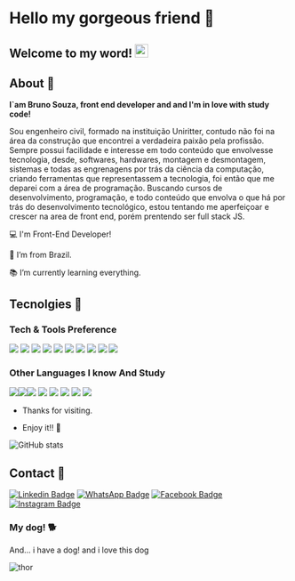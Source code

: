 # Hello my gorgeous friend :wave:

## Welcome to my word! <img src="https://github.com/TheDudeThatCode/TheDudeThatCode/blob/master/Assets/Earth.gif" width="24px">
## About 	:movie_camera:

**I`am Bruno Souza, front end developer and and I'm in love with study code!** 

Sou engenheiro civil, formado na instituição Uniritter, contudo não foi na área da construção que encontrei a verdadeira paixão pela profissão. Sempre possui facilidade e interesse em todo conteúdo que envolvesse tecnologia, desde, softwares, hardwares, montagem e desmontagem, sistemas e todas as engrenagens por trás da ciência da computação, criando ferramentas que representassem a tecnologia, foi então que me deparei com a área de programação. Buscando cursos de desenvolvimento, programação, e todo conteúdo que envolva o que há por trás do desenvolvimento tecnológico, estou tentando me aperfeiçoar e crescer na area de front end, porém prentendo ser full stack JS.

:computer: I'm Front-End Developer!

:house_with_garden: I’m from Brazil.

:books: I’m currently learning everything.

## Tecnolgies  :rocket:

### Tech & Tools Preference

<img src = "https://img.shields.io/badge/-HTML5-E34F26?style=flat&logo=html5&logoColor=white"> <img src = "https://img.shields.io/badge/-CSS3-1572B6?style=flat&logo=css3&logoColor=white">
<img src="https://img.shields.io/badge/-Bootstrap-563D7C?style=flat&logo=bootstrap&logoColor=white">
<img src="https://img.shields.io/badge/-JavaScript-eed718?style=flat&logo=javascript&logoColor=ffffff">
<img src="https://img.shields.io/badge/-Sass-cc6699?style=flat&logo=sass&logoColor=ffffff">
<img src="https://img.shields.io/badge/-React-000000?style=flat&logo=react&logoColor=00c8ff">
<img src="https://img.shields.io/badge/-Firebase-FFA611?style=flat&logo=firebase&logoColor=FFFFFF">
<img src="http://img.shields.io/badge/-Git-F1502F?style=flat&logo=git&logoColor=FFFFFF">
<img src="http://img.shields.io/badge/-Github-000000?style=flat&logo=github&logoColor=FFFFFF">
<img src="http://img.shields.io/badge/-VS%20Code-007ACC?style=flat&logo=visual%20studio%20code&logoColor=white">


### Other Languages I know And Study
<img src="http://img.shields.io/badge/-Java-F89820?style=flat&logo=java&logoColor=white"><img src="https://img.shields.io/badge/-Python-black?style=flat&logo=python&logoColor=white"><img src="https://img.shields.io/badge/-Express.js-787878?style=flat">
<img src="https://img.shields.io/badge/-Node.js-3C873A?style=flat&logo=Node.js&logoColor=white">
<img src="http://img.shields.io/badge/-Vercel-black?style=flat&logo=vercel&logoColor=white">
<img src="https://img.shields.io/badge/-MongoDB-4DB33D?style=flat&logo=mongodb&logoColor=FFFFFF">
<img src="https://img.shields.io/badge/-MySQL-F29111?style=flat&logo=mysql&logoColor=FFFFFF">
<img src="https://img.shields.io/badge/-PWA-5A0FC8?style=flat">

<!-- <img src="http://img.shields.io/badge/-Heroku-430098?style=flat&logo=heroku&logoColor=white"> -->

- Thanks for visiting.

- Enjoy it!! :clap:

<!-- ![BrunoSouzaDev GitHub stats](https://github-readme-stats.vercel.app/api?username=BrunoSouzaDev&show_icons=true&theme=radical&layout=compact) [![Top Langs](https://github-readme-stats.vercel.app/api/top-langs/?username=BrunoSouzaDev&show_icons=true&theme=radical&layout=compact)
](https://github.com/anuraghazra/github-readme-stats) -->

![GitHub stats](https://github-readme-stats.vercel.app/api?username=BrunoSouzaDev&show_icons=true&theme=radical&hide_border=true)

## Contact :iphone:

[![Linkedin Badge](https://img.shields.io/badge/-LinkedIn-blue?style=for-the-badge&logo=Linkedin&logoColor=white&link=https://www.linkedin.com/in/bruno-souza-579605164/)]( https://www.linkedin.com/in/bruno-souza-579605164/) [![WhatsApp Badge](https://img.shields.io/badge/WhatsApp-25D366?style=for-the-badge&logo=whatsapp&logoColor=white&link=https://wa.me/5551995989709)](https://wa.me/5551995989709) [![Facebook Badge](https://img.shields.io/badge/Facebook-1877F2?style=for-the-badge&logo=facebook&logoColor=white&link=https://www.facebook.com/Bruooo)](https://www.facebook.com/Bruooo) [![Instagram Badge](https://img.shields.io/badge/Instagram-E4405F?style=for-the-badge&logo=instagram&logoColor=white&link=https://www.instagram.com/bruno_dsouza/)](https://www.instagram.com/bruno_dsouza/)
### My dog! :dog2:

And... i have a dog! and i love this dog 

![thor](https://user-images.githubusercontent.com/71277209/123515688-c7b1d880-d66e-11eb-8e1f-9ddd165b8cc6.jpg)


